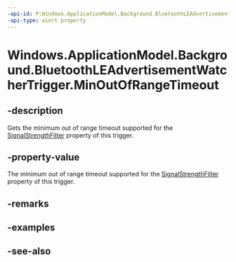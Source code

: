 ```yaml
---
-api-id: P:Windows.ApplicationModel.Background.BluetoothLEAdvertisementWatcherTrigger.MinOutOfRangeTimeout
-api-type: winrt property
---
```


<!-- Property syntax
public Windows.Foundation.TimeSpan MinOutOfRangeTimeout { get; }
-->

# Windows.ApplicationModel.Background.BluetoothLEAdvertisementWatcherTrigger.MinOutOfRangeTimeout

## -description
Gets the minimum out of range timeout supported for the [SignalStrengthFilter](bluetoothleadvertisementwatchertrigger_signalstrengthfilter.md) property of this trigger.

## -property-value
The minimum out of range timeout supported for the [SignalStrengthFilter](bluetoothleadvertisementwatchertrigger_signalstrengthfilter.md) property of this trigger.

## -remarks

## -examples

## -see-also

